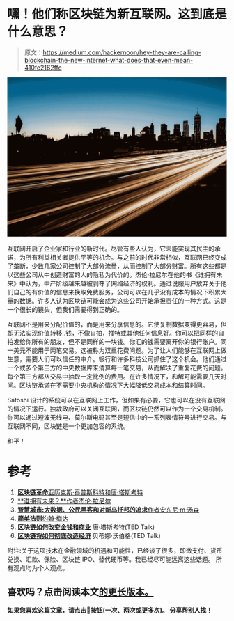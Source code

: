 # 嘿！他们称区块链为新互联网。这到底是什么意思？

> 原文：<https://medium.com/hackernoon/hey-they-are-calling-blockchain-the-new-internet-what-does-that-even-mean-410fe2162ffc>

![](img/996592eac387ec2983e80bd7524e3eac.png)

互联网开启了企业家和行业的新时代。尽管有些人认为，它未能实现其民主的承诺，为所有利益相关者提供平等的机会。与之前的时代非常相似，互联网已经变成了垄断，少数几家公司控制了大部分流量，从而控制了大部分财富。所有这些都是以这些公司从中创造财富的人的隐私为代价的。杰伦·拉尼尔在他的书《谁拥有未来》中认为，中产阶级越来越被剥夺了网络经济的权利。通过说服用户放弃关于他们自己的有价值的信息来换取免费服务，公司可以在几乎没有成本的情况下积累大量的数据。许多人认为区块链可能会成为这些公司开始承担责任的一种方式。这是一个很长的镜头，但我们需要得到正确的。

互联网不是用来分配价值的，而是用来分享信息的。它使复制数据变得更容易，但却无法实现价值转移..钱，不像自拍，推特或其他任何信息好。你可以把同样的自拍发给你所有的朋友，但不是同样的一块钱。你汇的钱需要离开你的银行账户。同一美元不能用于两笔交易。这被称为双重花费问题。为了让人们能够在互联网上做生意，需要人们可以信任的中介。银行和许多科技公司抓住了这个机会。他们通过一个或多个第三方的中央数据库来清算每一笔交易，从而解决了重复花费的问题。每个第三方都从交易中抽取一定比例的费用。在许多情况下，和解可能需要几天时间。区块链承诺在不需要中央机构的情况下大幅降低交易成本和结算时间。

Satoshi 设计的系统可以在互联网上工作，但如果有必要，它也可以在没有互联网的情况下运行。独裁政府可以关闭互联网，而区块链仍然可以作为一个交易机制。你可以通过短波无线电、莫尔斯电码甚至是短信中的一系列表情符号进行交易。与互联网不同，区块链是一个更加包容的系统。

和平！

# 参考

1.  [**区块链革命**亚历克斯·泰普斯科特和唐·塔斯考特](https://amzn.to/2KYdZpE)
2.  [**谁拥有未来？**作者杰伦·拉尼尔](https://amzn.to/2KP3qpy)
3.  [**智慧城市:大数据、公民黑客和对新乌托邦的追求**作者安东尼·m·汤森](https://amzn.to/2L0n0hS)
4.  [**简单法则**约翰·梅达](https://amzn.to/2ujywut)
5.  [**区块链如何改变金钱和商业**](https://www.youtube.com/watch?v=Pl8OlkkwRpc) 唐·塔斯考特(TED Talk)
6.  [**区块链将如何彻底改造经济**](https://www.youtube.com/watch?v=RplnSVTzvnU&t=89s) 贝蒂娜·沃伯格(TED Talk)

附注:关于这项技术在金融领域的机遇和可能性，已经谈了很多，即微支付、货币兑换、汇款、保险、区块链 IPO、替代硬币等。我已经尽可能远离这些话题。
所有观点均为个人观点。

## 喜欢吗？点击阅读本文[的更长版本。](/zenturtle/blockchain-for-the-internet-of-things-71a06afce81)

**如果您喜欢这篇文章，请点击👏按钮(一次、两次或更多次)。
分享帮别人找！**